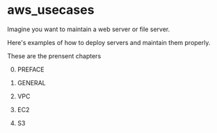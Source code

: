 # aws_usecases

Imagine you want to maintain a web server or file server.

Here's examples of how to deploy servers and maintain them properly.

These are the prensent chapters

0. PREFACE

1. GENERAL

2. VPC 

3. EC2 

4. S3 
